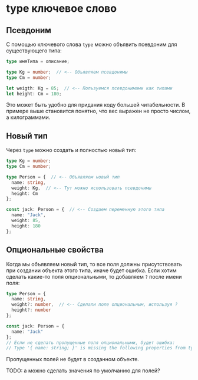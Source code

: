 # type ключевое слово

## Псевдоним

С помощью ключевого слова `type` можно объявить псевдоним для существующего типа:

```typescript
type имяТипа = описание;
```

```typescript
type Kg = number;  // <-- Объявляем псевдонимы
type Cm = number;

let weigth: Kg = 85;  // <-- Пользуемся псевдонимами как типами
let height: Cm = 180;
```

Это может быть удобно для придания коду большей читабельности. В примере выше становится понятно, что вес выражен не просто числом, а килограммами.

## Новый тип

Через `type` можно создать и полностью новый тип:

```typescript
type Kg = number;
type Cm = number;

type Person = {  // <-- Объявляем новый тип
  name: string,
  weight: Kg,  // <-- Тут можно использовать псевдонимы
  height: Cm
};

const jack: Person = {  // <-- Создаем переменную этого типа
  name: "Jack",
  weight: 85,
  height: 180
};
```

## Опциональные свойства

Когда мы объявляем новый тип, то все поля должны присутствовать при создании объекта этого типа, иначе будет ошибка. Если хотим сделать какие-то поля опциональными, то добавляем `?` после имени поля:

```typescript
type Person = {
  name: string,
  weight?: number,  // <-- Сделали поле опциональным, используя ?
  height?: number
};

const jack: Person = {
  name: "Jack"
};
// Если не сделать пропущенные поля опциональными, будет ошибка:
// Type '{ name: string; }' is missing the following properties from type 'Person': weight, height
```

Пропущенных полей не будет в созданном объекте.

TODO: а можно сделать значения по умолчанию для полей?





